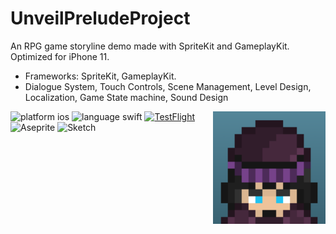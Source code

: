 # UnveilPreludeProject
An RPG game storyline demo made with SpriteKit and GameplayKit. Optimized for iPhone 11.
* Frameworks: SpriteKit, GameplayKit.
* Dialogue System, Touch Controls, Scene Management, Level Design, Localization, Game State machine, Sound Design
<img align="right" width="180" height="180" src="Unveil.png">
<p align="left">
<img src="https://img.shields.io/badge/iOS-000000?style=for-the-badge&logo=ios&logoColor=white" alt= "platform ios"/> 
<img src="https://img.shields.io/badge/Swift-FA7343?style=for-the-badge&logo=swift&logoColor=white" alt= "language swift"/> 
<a href="https://testflight.apple.com/join/YqBKGv9I"><img src="https://img.shields.io/badge/TestFlight-0D96F6?style=for-the-badge&logo=appstore&logoColor=white" alt= "TestFlight"/></a> 
<img src="https://img.shields.io/badge/Aseprite-7D929E?style=for-the-badge&logo=aseprite&logoColor=white" alt= "Aseprite"/> 
<img src="https://img.shields.io/badge/Sketch-FFB387?style=for-the-badge&logo=sketch&logoColor=black" alt= "Sketch"/> 
</p>

